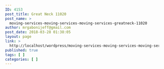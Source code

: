 ```yaml
---
ID: 4153
post_title: Great Neck 11020
post_name: >
  moving-services-moving-services-moving-services-greatneck-11020
author: mrgabonijeff@gmail.com
post_date: 2018-03-28 01:38:05
layout: page
link: >
  http://localhost/wordpress/moving-services-moving-services-moving-services-greatneck-11020/
published: true
tags: [ ]
categories: [ ]
---
```

